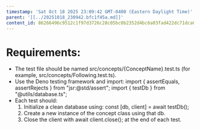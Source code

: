 ```yaml
---
timestamp: 'Sat Oct 18 2025 23:09:42 GMT-0400 (Eastern Daylight Time)'
parent: '[[../20251018_230942.bfc1f45a.md]]'
content_id: 86266496c9512c1f97d3726c28c05bc0b2352d4bc6a03fad422dc71dca08e9ab
---
```


# Requirements:

* The test file should be named src/concepts/{ConceptName}.test.ts (for example, src/concepts/Following.test.ts).
* Use the Deno testing framework and import:
  import { assertEquals, assertRejects } from "jsr:@std/assert";
  import { testDb } from "@utils/database.ts";
* Each test should:
  1. Initialize a clean database using: const \[db, client] = await testDb();
  2. Create a new instance of the concept class using that db.
  3. Close the client with await client.close(); at the end of each test.
